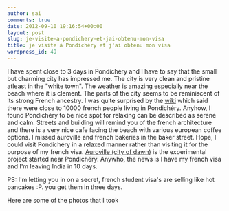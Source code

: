 ```yaml
---
author: sai
comments: true
date: 2012-09-10 19:16:54+00:00
layout: post
slug: je-visite-a-pondichery-et-jai-obtenu-mon-visa
title: je visite à Pondichéry et j'ai obtenu mon visa
wordpress_id: 49
---
```


I have spent close to 3 days in Pondichéry and I have to say that the small but charming city has impressed me. The city is very clean and pristine atleast in the "white town". The weather is amazing especially near the beach where it is clement. The parts of the city seems to be reminiscent of its strong French ancestry. I was quite surprised by the [wiki](http://fr.wikipedia.org/wiki/Pondichéry) which said there were close to 10000 french people living in Pondichéry. Anyhow, I found Pondichéry to be nice spot for relaxing can be described as serene and calm. Streets and building will remind you of the french architecture and there is a very nice cafe facing the beach with various european coffee options. I missed auroville and french bakeries in the baker street. Hope, I could visit Pondichéry in a relaxed manner rather than visiting it for the purpose of my french visa. [Auroville (city of dawn)](http://en.wikipedia.org/wiki/Auroville) is the experimental project started near Pondichéry. Anywho, the news is I have my french visa and I'm  leaving India in 10 days. 

PS: I'm letting you in on a secret, french student visa's are selling like hot pancakes :P. you get them in three days.

Here are some of the photos that I took  
